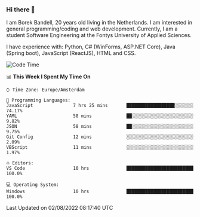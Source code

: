 ### Hi there 👋

I am Borek Bandell, 20 years old living in the Netherlands. I am interested in general programming/coding and web development. Currently, I am a student Software Engineering at the Fontys University of Applied Sciences.

I have experience with: Python, C# (WinForms, ASP.NET Core), Java (Spring boot), JavaScript (ReactJS), HTML and CSS.

<!--START_SECTION:waka-->
![Code Time](http://img.shields.io/badge/Code%20Time-224%20hrs%2036%20mins-blue)

📊 **This Week I Spent My Time On** 

```text
⌚︎ Time Zone: Europe/Amsterdam

💬 Programming Languages: 
JavaScript               7 hrs 25 mins       ██████████████████░░░░░░░   74.17% 
YAML                     58 mins             ██░░░░░░░░░░░░░░░░░░░░░░░   9.82% 
JSON                     58 mins             ██░░░░░░░░░░░░░░░░░░░░░░░   9.75% 
Git Config               12 mins             ░░░░░░░░░░░░░░░░░░░░░░░░░   2.09% 
VBScript                 11 mins             ░░░░░░░░░░░░░░░░░░░░░░░░░   1.97%

🔥 Editors: 
VS Code                  10 hrs              █████████████████████████   100.0%

💻 Operating System: 
Windows                  10 hrs              █████████████████████████   100.0%

```


 Last Updated on 02/08/2022 08:17:40 UTC
<!--END_SECTION:waka-->

<!--**tcBorek2002/tcBorek2002** is a ✨ _special_ ✨ repository because its `README.md` (this file) appears on your GitHub profile.

Here are some ideas to get you started:

- 🔭 I’m currently working on ...
- 🌱 I’m currently learning ...
- 👯 I’m looking to collaborate on ...
- 🤔 I’m looking for help with ...
- 💬 Ask me about ...
- 📫 How to reach me: ...
- 😄 Pronouns: ...
- ⚡ Fun fact: ...
-->
